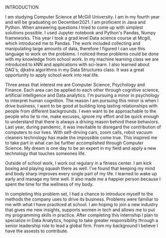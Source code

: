 INTRODUCTION



I am studying Computer Science at McGill University. I am in my fourth year and will be graduating on December2021. I am proficient in Java and Python. When answering questions I tried to come up with simplest solutions possible. I used Jupyter notebook and Python's Pandas, Numpy frameworks. This year I took a grad level Data science course at Mcgill, which introduced me to Pandas. The work included collecting and manipulating large amounts of data, therefore I figured I can use this language to work on the problems. I noticed these problems could be done with my knowledge from school work. In my machine learning class we are introduced to kNN and applications with sci-learn. I also learned about DAG's, djkstra algorithms in my Data Structures class. It was a great opportunity to apply school work into real life. 

Three areas that interest me are Computer Science, Psychology and Finance. Each area can be applied to each other through cognitive science, artificial intelligence and Data analytics. I'm pursuing a minor in psychology to interpret human cognition. The reason I am pursuing this minor is when I drive business, I want to be good at building long lasting relationships with people from different backgrounds. I even want to be approachable to the people who lie to me, make excuses, ignore my effort and be quick enough to understand that there is always a driving reason behind these behaviors. Last year, during pandemic, it was inevitable to disregard the contribution of computers to our lives. With self-driving cars, zoom calls, robot vacuum cleaners technology has made the impossible come true. This inspired me to take part in what can be further accomplished through Computer Science. My dream is one day to be an expert in my field and apply a new technology that touches someones life. 

Outside of school work, I work out regulary in a fitness center. I am kick boxing and playing squash there as well. I’ve found that keeping my mind and body sharp improves every single part of my life. I learned to wake up early and manage my time well. It also made me a happier person because I spent the time for the wellness of my body. 

In completing this problem set, I had a chance to introduce myself to the methods the company uses to drive its business. Problems were familiar to me with what I have practiced at school. I am hoping to join a new industry that gives me new insights, supports women in tech and allows me to put my programming skills in practice.
After completing this internship I plan to specialize in Data Analytics, hoping to take greater responsibility through a senior leadership role to lead a global firm. From my background I believe I have the assests to contribute. 






